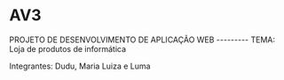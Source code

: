 # AV3
PROJETO DE DESENVOLVIMENTO DE APLICAÇÃO WEB --------- TEMA: Loja de produtos de informática



Integrantes: Dudu, Maria Luiza e Luma
